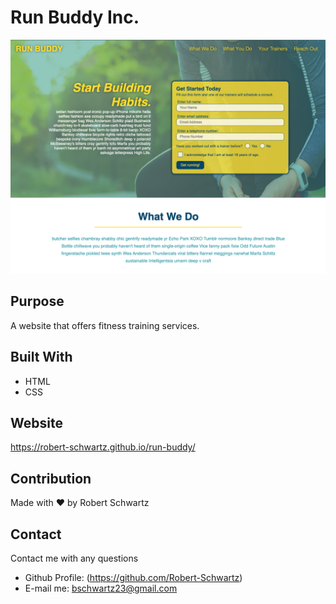 # Run Buddy Inc.
![image](preview.png)
## Purpose
A website that offers fitness training services.

## Built With
* HTML
* CSS

## Website
https://robert-schwartz.github.io/run-buddy/

## Contribution
Made with ❤️ by Robert Schwartz

## Contact
Contact me with any questions
- Github Profile: (https://github.com/Robert-Schwartz)
- E-mail me: bschwartz23@gmail.com

